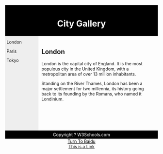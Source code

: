 
<!DOCTYPE html>
<html width = 100% height = 100%>

<head>
<style>
.header {
    background-color:black;
    color:white;
    text-align:center;
    padding:5px;
}
.nav {
    line-height:30px;
    background-color:#eeeeee;
    height:300px;
    width:100px;
    float:left;
    padding:5px;	      
}
.section {
    width:350px;
    float:left;
    padding:10px;	 	 
}
.footer {
    background-color:black;
    color:white;
    clear:both;
    text-align:center;
   padding:5px;	 	 
}
</style>
</head>

<body background="https://timgsa.baidu.com/timg?image&quality=80&size=b9999_10000&sec=1570618014263&di=1cdc8712db8b4fc2365603fff1eb103d&imgtype=0&src=http%3A%2F%2Fb-ssl.duitang.com%2Fuploads%2Fitem%2F201802%2F24%2F20180224222520_TASNE.jpeg" width = 100% height = 100% style = "background-size: 100%">

<title>The New One</title>

<div class="header">
<h1>City Gallery</h1>
</div>

<div class="nav">
London<br>
Paris<br>
Tokyo<br>
</div>

<div class="section">
<h2>London</h2>
<p>
London is the capital city of England. It is the most populous city in the United Kingdom,
with a metropolitan area of over 13 million inhabitants.
</p>
<p>
Standing on the River Thames, London has been a major settlement for two millennia,
its history going back to its founding by the Romans, who named it Londinium.
</p>
</div>

<div class="footer">
Copyright ? W3Schools.com
</div>
	
<div style="text-align: center">
	<a href = "https://www.baidu.com" target = "_self" style = "color: black " title="www.baidu.com">Turn To Baidu </a>
	<br/>
	<a href = "https://www.baidu.com/s?wd=Hello" target = "_blanket" title="Hello" >This is a Link</a>
</div>

</body>
</html>
